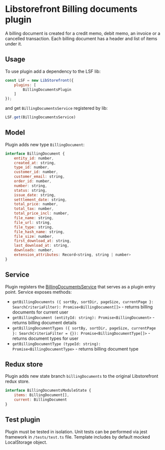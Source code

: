 # Libstorefront Billing documents plugin
A billing document is created for a credit memo, debit memo, an invoice or a cancelled transaction. 
Each billing document has a header and list of items under it.

## Usage
To use plugin add a dependency to the LSF lib:
```javascript
const LSF = new LibStorefront({
    plugins: [
        BillingDocumentsPlugin
    ]
});
```

and get `BillingDocumentsService` registered by lib:
```javascript
LSF.get(BillingDocumentsService)
```
## Model
Plugin adds new type `BillingDocument`:
```javascript
interface BillingDocument {
    entity_id: number,
    created_at: string,
    type_id: number,
    customer_id: number,
    customer_email: string,
    order_id: number,
    number: string,
    status: string,
    issue_date: string,
    settlement_date: string,
    total_price: number,
    total_tax: number,
    total_price_incl: number,
    file_name: string,
    file_url: string,
    file_type: string,
    file_hash_name: string,
    file_size: number,
    first_download_at: string,
    last_download_at: string,
    downloads: number,
    extension_attributes: Record<string, string | number>
}
```

## Service
Plugin registers the [BillingDocumentsService](https://gitlab.grupakmk.pl/internal/frontend/api/addons/libstorefront-addons/libstorefront-store-credit-plugin/-/blob/master/src/service/index.ts) that serves as a plugin entry point.
Service exposes methods:
* `getBillingDocuments ({ sortBy, sortDir, pageSize, currentPage }: SearchCriteriaFilter): Promise<BillingDocument[]>` - returns billing documents for current user
* `getBillingDocument (entityId: string): Promise<BillingDocument>` - returns billing document details
* `getBillingDocumentTypes ({ sortBy, sortDir, pageSize, currentPage }: SearchCriteriaFilter = {}): Promise<BillingDocumentType[]>` - returns document types for user
* `getBillingDocumentType (typeId: string): Promise<BillingDocumentType>` - returns billing document type

## Redux store 
Plugin adds new state branch `billingDocuments` to the original Libstorefront redux store.
```javascript
interface BillingDocumentsModuleState {
    items: BillingDocument[],
    current: BillingDocument
}
```

## Test plugin
Plugin must be tested in isolation. Unit tests can be performed via jest framework
in `/tests/test.ts` file.
Template includes by default mocked LocalStorage object.
